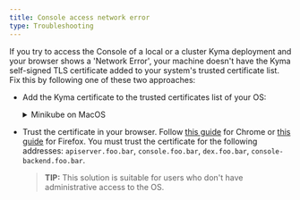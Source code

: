 ```yaml
---
title: Console access network error
type: Troubleshooting
---
```


If you try to access the Console of a local or a cluster Kyma deployment and your browser shows a 'Network Error', your machine doesn't have the Kyma self-signed TLS certificate added to your system's trusted certificate list.
Fix this by following one of these two approaches:

- Add the Kyma certificate to the trusted certificates list of your OS:

    <div tabs>
      <details>
      <summary>
      Minikube on MacOS
      </summary>

      ```
      sudo security add-trusted-cert -d -r trustRoot -k /Library/Keychains/System.keychain {PATH_TO_CERT}
      ```
      </details>
      <details>
      <summary>
      Minikube on Linux
      </summary>

      ```
      certutil -d sql:$HOME/.pki/nssdb -A -t "P,," -n {CERT_DISPLAYNAME} -i {PATH_TO_CERT}
      ```
      </details>
      <details>
      <summary>
      Cluster installation with xip.io
      </summary>

      Run this command after you install Kyma on your GKE or AKS cluster:
      ```
      tmpfile=$(mktemp /tmp/temp-cert.XXXXXX) \
      && kubectl get configmap cluster-certificate-overrides -n kyma-installer -o jsonpath='{.data.global\.tlsCrt}' | base64 --decode > $tmpfile \
      && sudo security add-trusted-cert -d -r trustRoot -k /Library/Keychains/System.keychain $tmpfile \
      && rm $tmpfile
      ```
      </details>
    </div>

- Trust the certificate in your browser. Follow [this guide](https://stackoverflow.com/questions/7580508/getting-chrome-to-accept-self-signed-localhost-certificate) for Chrome or [this guide](https://origin-symwisedownload.symantec.com/resources/webguides/sslv/sslva_first_steps/Content/Topics/Configure/ssl_firefox_cert.htm) for Firefox. You must trust the certificate for the following addresses: `apiserver.foo.bar`, `console.foo.bar`, `dex.foo.bar`, `console-backend.foo.bar`.
  >**TIP:** This solution is suitable for users who don't have administrative access to the OS.
